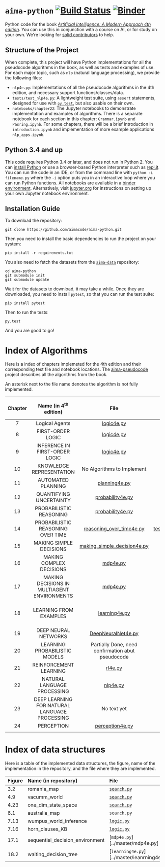 # `aima-python` [![Build Status](https://travis-ci.org/aimacode/aima-python.svg?branch=master)](https://travis-ci.org/aimacode/aima-python) [![Binder](http://mybinder.org/badge.svg)](http://mybinder.org/repo/aimacode/aima-python)


Python code for the book *[Artificial Intelligence: A Modern Approach 4th edition](http://aima.cs.berkeley.edu).* You can use this in conjunction with a course on AI, or for study on your own. We're looking for [solid contributors](https://github.com/aimacode/aima-python/blob/master/CONTRIBUTING.md) to help.



## Structure of the Project

When complete, this project will have Python implementations for all the pseudocode algorithms in the book, as well as tests and examples of use. For each major topic, such as `nlp` (natural language processing), we provide the following  files:

- `nlp4e.py`: Implementations of all the pseudocode algorithms in the 4th edition, and necessary support functions/classes/data.
- `tests/test_nlp4e.py`: A lightweight test suite, using `assert` statements, designed for use with [`py.test`](http://pytest.org/latest/), but also usable on their own.
- `notebooks/chapter22`: The Jupyter notebooks to demonstrate implementation and examples of algorithms. There is a separate notebook for each section in this chapter: `Grammar.ipynb` and `Pasring.ipynb`. For some chapters, there will be a brief introduction in `introduction.ipynb` and implementation of more example applications `nlp_apps.ipynb`.


## Python 3.4 and up

This code requires Python 3.4 or later, and does not run in Python 2. You can [install Python](https://www.python.org/downloads) or use a browser-based Python interpreter such as [repl.it](https://repl.it/languages/python3).
You can run the code in an IDE, or from the command line with `python -i filename.py` where the `-i` option puts you in an interactive loop where you can run Python functions. All notebooks are available in a [binder environment](http://mybinder.org/repo/aimacode/aima-python). Alternatively, visit [jupyter.org](http://jupyter.org/) for instructions on setting up your own Jupyter notebook environment.


## Installation Guide

To download the repository:

`git clone https://github.com/aimacode/aima-python.git`

Then you need to install the basic dependencies to run the project on your system:

`pip install -r requirements.txt`

You also need to fetch the datasets from the [`aima-data`](https://github.com/aimacode/aima-data) repository:

```
cd aima-python
git submodule init
git submodule update
```

Wait for the datasets to download, it may take a while. Once they are downloaded, you need to install `pytest`, so that you can run the test suite:

`pip install pytest`

Then to run the tests:

`py.test`

And you are good to go!


# Index of Algorithms

Here is a index of chapters implemeted for the 4th edition and their corresponding test file and notebook locations. The [aima-pseudocode](https://github.com/aimacode/aima-pseudocode) project describes all the algorithms from the book.

An asterisk next to the file name denotes the algorithm is not fully implemented. 

| **Chapter** |     **Name (in 4<sup>th</sup> edition)**      |                           **File**                           |                          **Tests**                           |                        **Notebook**                        | **Chpater in 3<sup>rd</sup> edition** |
| :---------: | :-------------------------------------------: | :----------------------------------------------------------: | :----------------------------------------------------------: | :--------------------------------------------------------: | :-----------------------------------: |
|      7      |                Logical Agents                 |              [logic4e.py](../master/logic4e.py)              |   [tests/test_logic4e.py](../master/tests/test_logic4e.py)   |                                                            |                   7                   |
|      8      |               FIRST-ORDER LOGIC               |              [logic4e.py](../master/logic4e.py)              |   [tests/test_logic4e.py](../master/tests/test_logic4e.py)   |                                                            |                   8                   |
|      9      |        INFERENCE IN FIRST-ORDER LOGIC         |              [logic4e.py](../master/logic4e.py)              |   [tests/test_logic4e.py](../master/tests/test_logic4e.py)   |                                                            |                   9                   |
|     10      |           KNOWLEDGE REPRESENTATION            |                  No Algorithms to Implement                  |                           No Need                            |                          No Need                           |                  12                   |
|     11      |              AUTOMATED PLANNING               |           [planning4e.py](../master/planning4e.py)           | [tests/test_planning4e.py](../master/tests/test_planning4e.py) |                                                            |                10-11.3                |
|     12      |            QUANTIFYING UNCERTAINTY            |        [probability4e.py](../master/probability4e.py)        | [tests/test_probability4e.py](../master/tests/test_probability4e.py) |                                                            |                  13                   |
|     13      |            PROBABILISTIC REASONING            |        [probability4e.py](../master/probability4e.py)        | [tests/test_probability4e.py](../master/tests/test_probability4e.py) |                                                            |                  14                   |
|     14      |       PROBABILISTIC REASONING OVER TIME       | [reasoning_over_time4e.py](../master/reasoning_over_time4e.py) | [tests/test_reasoning_over_time4e.py](../master/tests/test_reasoning_over_time4e.py) |                                                            |                  15                   |
|     15      |            MAKING SIMPLE DECISIONS            | [making_simple_decision4e.py](../master/making_simple_decision4e.py) |                           No Need                            |                                                            |                  16                   |
|     16      |           MAKING COMPLEX DECISIONS            |                [mdp4e.py](../master/mdp4e.py)                |     [tests/test_mdp4e.py](../master/tests/test_mdp4e.py)     | [notebooks/chapter16-17](../master/notebooks/chapter16-17) |               17.1-17.4               |
|     17      |  MAKING DECISIONS IN MULTIAGENT ENVIRONMENTS  |                [mdp4e.py](../master/mdp4e.py)                |     [tests/test_mdp4e.py](../master/tests/test_mdp4e.py)     | [notebooks/chapter16-17](../master/notebooks/chapter16-17) |            11.4, 17.5-17.6            |
|     18      |            LEARNING FROM EXAMPLES             |           [learning4e.py](../master/learning4e.py)           | [tests/test_learning4e.py](../master/tests/test_learning4e.py) |    [notebooks/chapter18](../master/notebooks/chapter18)    |         18.1-18.6, 18.8-18.11         |
|     19      |             DEEP NEURAL NETWORKS              |      [DeepNeuralNet4e.py](../master/DeepNeuralNet4e.py)      |    [tests/test_deepNN.py](../master/tests/test_deepNN.py)    |    [notebooks/chapter19](../master/notebooks/chapter19)    |                 18.7                  |
|     20      |         LEARNING PROBABILISTIC MODELS         |      Partially Done, need confirmation abut pseudocode       |                                                              |                                                            |                  20                   |
|     21      |            REINFORCEMENT LEARNING             |                 [rl4e.py](../master/rl4e.py)                 |      [tests/test_rl4e.py](../master/tests/test_rl4e.py)      |    [notebooks/chapter21](../master/notebooks/chapter21)    |                  21                   |
|     22      |          NATURAL LANGUAGE PROCESSING          |                [nlp4e.py](../master/nlp4e.py)                |     [tests/test_nlp4e.py](../master/tests/test_nlp4e.py)     |    [notebooks/chapter22](../master/notebooks/chapter22)    |                  22                   |
|     23      | DEEP LEARNING FOR NATURAL LANGUAGE PROCESSING |                         No text yet                          |                                                              |                                                            |                                       |
|     24      |                  PERCEPTION                   |         [perception4e.py](../master/perception4e.py)         | [tests/test_perception4e.py](../master/tests/test_perception4e.py) |    [notebooks/chapter24](../master/notebooks/chapter24)    |                  24                   |
|             |                                               |                                                              |                                                              |                                                            |                                       |

# Index of data structures

Here is a table of the implemented data structures, the figure, name of the implementation in the repository, and the file where they are implemented.

| **Figure** | **Name (in repository)** | **File** |
|:-------|:--------------------------------|:--------------------------|
| 3.2    | romania_map                     | [`search.py`][search]     |
| 4.9    | vacumm_world                    | [`search.py`][search]     |
| 4.23   | one_dim_state_space             | [`search.py`][search]     |
| 6.1    | australia_map                   | [`search.py`][search]     |
| 7.13   | wumpus_world_inference          | [`logic.py`][logic]       |
| 7.16   | horn_clauses_KB                 | [`logic.py`][logic]       |
| 17.1   | sequential_decision_environment | [`mdp4e.py`][../master/mdp4e.py] |
| 18.2   | waiting_decision_tree           | [`learning4e.py`][../master/leanrning4e.py] |

<!---Reference Links-->

[agents]:../master/agents.py
[csp]:../master/csp.py
[games]:../master/games.py
[grid]:../master/grid.py
[knowledge]:../master/knowledge.py
[learning]:../master/learning.py
[logic]:../master/logic.py
[mdp]:../master/mdp.py
[nlp]:../master/nlp.py
[planning]:../master/planning.py
[probability]:../master/probability.py
[rl]:../master/rl.py
[search]:../master/search.py
[utils]:../master/utils.py
[text]:../master/text.py

